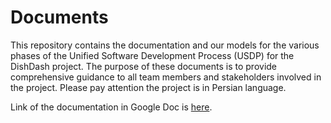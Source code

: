 # Documents
This repository contains the documentation and our models for the various phases of the Unified Software Development Process (USDP) for the DishDash project. The purpose of these documents is to provide comprehensive guidance to all team members and stakeholders involved in the project. Please pay attention the project is in Persian language.

Link of the documentation in Google Doc is [here](https://docs.google.com/document/d/1jU0vnwXPLyBHG5V-wILP45G7K7ESpO_j4t1mPiNkfD8/edit?usp=sharing).
